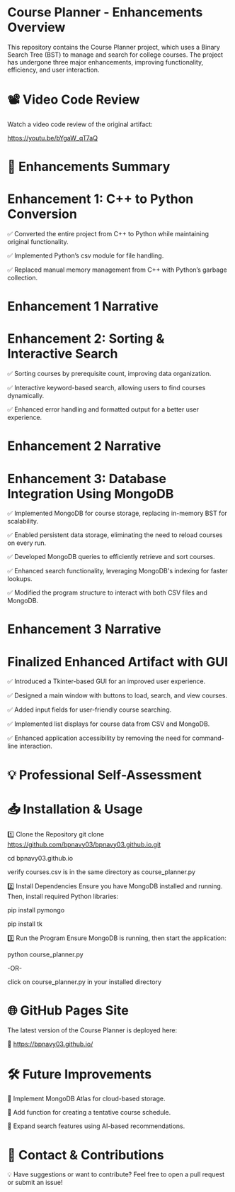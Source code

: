 # Course Planner - Enhancements Overview
 This repository contains the Course Planner project, which uses a Binary Search Tree (BST) to manage and search for college courses. The project has undergone three major enhancements, improving functionality, efficiency, and user interaction.

# 📽️ Video Code Review
 Watch a video code review of the original artifact:

 https://youtu.be/bYgaW_qT7aQ

# 🚀 Enhancements Summary

# Enhancement 1: C++ to Python Conversion
✅ Converted the entire project from C++ to Python while maintaining original functionality.

✅ Implemented Python’s csv module for file handling.

✅ Replaced manual memory management from C++ with Python’s garbage collection.

# Enhancement 1 Narrative

# Enhancement 2: Sorting & Interactive Search

✅ Sorting courses by prerequisite count, improving data organization.

✅ Interactive keyword-based search, allowing users to find courses dynamically.

✅ Enhanced error handling and formatted output for a better user experience.

# Enhancement 2 Narrative

# Enhancement 3: Database Integration Using MongoDB

✅ Implemented MongoDB for course storage, replacing in-memory BST for scalability.

✅ Enabled persistent data storage, eliminating the need to reload courses on every run.

✅ Developed MongoDB queries to efficiently retrieve and sort courses.

✅ Enhanced search functionality, leveraging MongoDB's indexing for faster lookups.

✅ Modified the program structure to interact with both CSV files and MongoDB.

# Enhancement 3 Narrative

# Finalized Enhanced Artifact with GUI

✅ Introduced a Tkinter-based GUI for an improved user experience.

✅ Designed a main window with buttons to load, search, and view courses.

✅ Added input fields for user-friendly course searching.

✅ Implemented list displays for course data from CSV and MongoDB.

✅ Enhanced application accessibility by removing the need for command-line interaction.

# 💡 Professional Self-Assessment

# 📥 Installation & Usage
1️⃣ Clone the Repository
git clone https://github.com/bpnavy03/bpnavy03.github.io.git

cd bpnavy03.github.io

verify courses.csv is in the same directory as course_planner.py

2️⃣ Install Dependencies
Ensure you have MongoDB installed and running. Then, install required Python libraries:

pip install pymongo

pip install tk

3️⃣ Run the Program
Ensure MongoDB is running, then start the application:

python course_planner.py

-OR-

click on course_planner.py in your installed directory

# 🌐 GitHub Pages Site
The latest version of the Course Planner is deployed here:

🔗 https://bpnavy03.github.io/

# 🛠 Future Improvements

🔹 Implement MongoDB Atlas for cloud-based storage.

🔹 Add function for creating a tentative course schedule.

🔹 Expand search features using AI-based recommendations.

# 📧 Contact & Contributions

💡 Have suggestions or want to contribute? Feel free to open a pull request or submit an issue!
